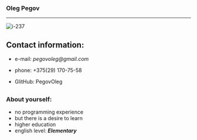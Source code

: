 ### **Oleg Pegov**
***
![i-237](https://github.com/PegovOleg/rsschool-cv/assets/135060670/3d5bd492-df12-4808-8fcd-f5c41f6754ca)

## Contact information:

* e-mail: _pegovoleg@gmail.com_

* phone: +375(29) 170-75-58
* GlitHub: PegovOleg
  
##

### About yourself:
 * no programming experience
 * but there is a desire to learn
 * higher education
 * english level: ***Elementary***
 

